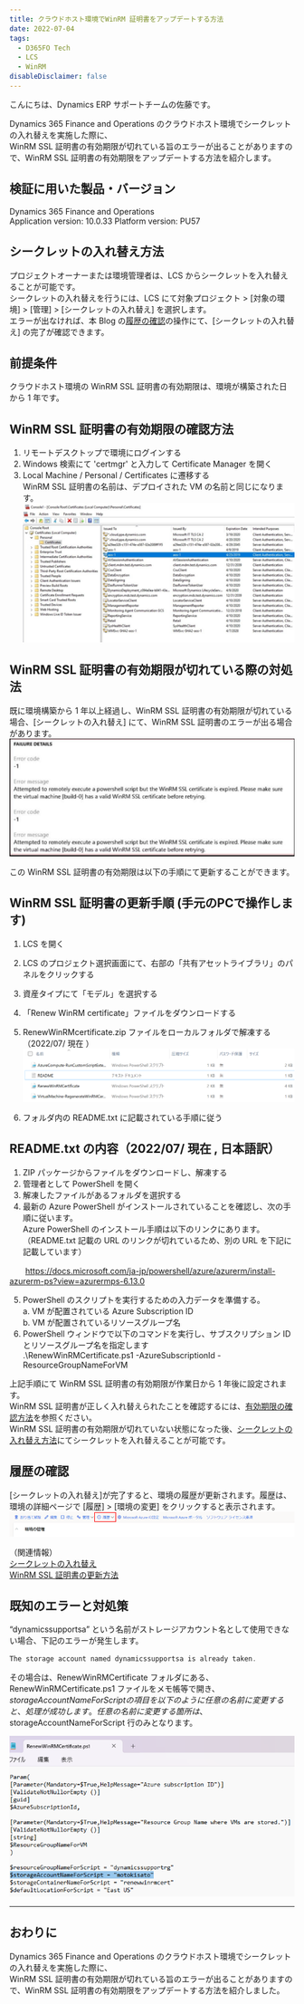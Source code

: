 ```yaml
---
title: クラウドホスト環境でWinRM 証明書をアップデートする方法
date: 2022-07-04
tags:
  - D365FO Tech
  - LCS
  - WinRM
disableDisclaimer: false
---
```


こんにちは、Dynamics ERP サポートチームの佐藤です。

Dynamics 365 Finance and Operations のクラウドホスト環境でシークレットの入れ替えを実施した際に、  
WinRM SSL 証明書の有効期限が切れている旨のエラーが出ることがありますので、WinRM SSL 証明書の有効期限をアップデートする方法を紹介します。  

<!-- more -->
## 検証に用いた製品・バージョン
Dynamics 365 Finance and Operations      
Application version: 10.0.33
Platform version: PU57

## シークレットの入れ替え方法
プロジェクトオーナーまたは環境管理者は、LCS からシークレットを入れ替えることが可能です。  
シークレットの入れ替えを行うには、LCS にて対象プロジェクト > [対象の環境] > [管理] > [シークレットの入れ替え] を選択します。  
エラーが出なければ、本 Blog の[履歴の確認](#履歴の確認)の操作にて、[シークレットの入れ替え] の完了が確認できます。  


## 前提条件
クラウドホスト環境の WinRM SSL 証明書の有効期限は、環境が構築された日から 1 年です。  


## WinRM SSL 証明書の有効期限の確認方法
1. リモートデスクトップで環境にログインする
2. Windows 検索にて 'certmgr' と入力して Certificate Manager を開く
3. Local Machine / Personal / Certificates に遷移する  
WinRM SSL 証明書の名前は、デプロイされた VM の名前と同じになります。  
![](./how-to-update-winrm/how-to-update-winrm1.jpg)


## WinRM SSL 証明書の有効期限が切れている際の対処法
既に環境構築から 1 年以上経過し、WinRM SSL 証明書の有効期限が切れている場合、[シークレットの入れ替え] にて、WinRM SSL 証明書のエラーが出る場合があります。  
![](./how-to-update-winrm/how-to-update-winrm0.jpg)

この WinRM SSL 証明書の有効期限は以下の手順にて更新することができます。  

## WinRM SSL 証明書の更新手順 (手元のPCで操作します)
1. LCS を開く
2. LCS のプロジェクト選択画面にて、右部の「共有アセットライブラリ」のパネルをクリックする
4. 資産タイプにて「モデル」を選択する
5. 「Renew WinRM certificate」ファイルをダウンロードする
6. RenewWinRMcertificate.zip ファイルをローカルフォルダで解凍する（2022/07/ 現在 ）
   ![](./how-to-update-winrm/how-to-update-winrm2.png)

7. フォルダ内の README.txt に記載されている手順に従う

## README.txt の内容（2022/07/ 現在 , 日本語訳）  
1. ZIP パッケージからファイルをダウンロードし、解凍する  
2. 管理者として PowerShell を開く  
3. 解凍したファイルがあるフォルダを選択する  
4. 最新の Azure PowerShell がインストールされていることを確認し、次の手順に従います。  
   Azure PowerShell のインストール手順は以下のリンクにあります。    
   （README.txt 記載の URL のリンクが切れているため、別の URL を下記に記載しています）  

　　https://docs.microsoft.com/ja-jp/powershell/azure/azurerm/install-azurerm-ps?view=azurermps-6.13.0

5. PowerShell のスクリプトを実行するための入力データを準備する。  
   a. VM が配置されている Azure Subscription ID  
   b. VM が配置されているリソースグループ名  
6. PowerShell ウィンドウで以下のコマンドを実行し、サブスクリプション ID とリソースグループ名を指定します  
   .\RenewWinRMCertificate.ps1 -AzureSubscriptionId <SubscriptionId> -ResourceGroupNameForVM <ResourceGroupName>  

上記手順にて WinRM SSL 証明書の有効期限が作業日から 1 年後に設定されます。  
WinRM SSL 証明書が正しく入れ替えられたことを確認するには、[有効期限の確認方法](#有効期限の確認方法)を参照ください。  
WinRM SSL 証明書の有効期限が切れていない状態になった後、[シークレットの入れ替え方法](#シークレットの入れ替え方法)にてシークレットを入れ替えることが可能です。

## 履歴の確認
[シークレットの入れ替え]が完了すると、環境の履歴が更新されます。履歴は、環境の詳細ページで [履歴] > [環境の変更] をクリックすると表示されます。  
   ![](./how-to-update-winrm/how-to-update-winrm3.png)

（関連情報）  
[シークレットの入れ替え](https://cloudblogs.microsoft.com/dynamics365/it/2018/04/22/rotate-the-expired-or-nearly-expired-ssl-certificate-on-your-subscriptions-one-box-environments)  
[WinRM SSL 証明書の更新方法](https://cloudblogs.microsoft.com/dynamics365/it/2018/05/02/how-to-update-the-winrm-ssl-certificate-on-environments-deployed-in-your-subscription/?source=lcs)

## 既知のエラーと対処策
“dynamicssupportsa” という名前がストレージアカウント名として使用できない場合、下記のエラーが発生します。
```javascript
The storage account named dynamicssupportsa is already taken.
```
その場合は、RenewWinRMCertificate フォルダにある、RenewWinRMCertificate.ps1 ファイルをメモ帳等で開き、
$storageAccountNameForScript の項目を以下のように任意の名前に変更すると、処理が成功します。
任意の名前に変更する箇所は、$storageAccountNameForScript 行のみとなります。

   ![](./how-to-update-winrm/how-to-update-winrm4.png)



---
## おわりに  

Dynamics 365 Finance and Operations のクラウドホスト環境でシークレットの入れ替えを実施した際に、  
WinRM SSL 証明書の有効期限が切れている旨のエラーが出ることがありますので、WinRM SSL 証明書の有効期限をアップデートする方法を紹介しました。  
